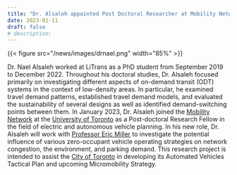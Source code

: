 ```yaml
---
title: "Dr. Alsaleh appointed Post Doctoral Researcher at Mobility Network, U. of T."
date: 2023-01-11
draft: false
# description:
---
```

{{< figure src="/news/images/drnael.png" width="85%" >}}


<!--more-->

Dr. Nael Alsaleh worked at LiTrans as a PhD student from September 2019 to December 2022. Throughout his doctoral studies, Dr. Alsaleh focused primarily on investigating different aspects of on-demand transit (ODT) systems in the context of low-density areas. In particular, he examined travel demand patterns, established travel demand models, and evaluated the sustainability of several designs as well as identified demand-switching points between them. In January 2023, Dr. Alsaleh joined the [Mobility Network](https://www.mobilitynetwork.utoronto.ca/) at the [University of Toronto](https://www.utoronto.ca/) as a Post-doctoral Research Fellow in the field of electric and autonomous vehicle planning. In his new role, Dr. Alsaleh will work with [Professor Eric Miller](https://civmin.utoronto.ca/home/about-us/directory/professors/eric-miller/) to investigate the potential influence of various zero-occupant vehicle operating strategies on network congestion, the environment, and parking demand. This research project is intended to assist the [City of Toronto](https://www.toronto.ca/) in developing its Automated Vehicles Tactical Plan and upcoming Micromobility Strategy.
